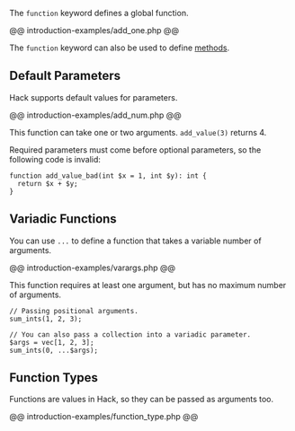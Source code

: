 The `function` keyword defines a global function.

@@ introduction-examples/add_one.php @@

The `function` keyword can also be used to define [methods](/hack/classes/methods).

## Default Parameters

Hack supports default values for parameters.

@@ introduction-examples/add_num.php @@

This function can take one or two arguments. `add_value(3)` returns 4.

Required parameters must come before optional parameters, so the
following code is invalid:

```Hack
function add_value_bad(int $x = 1, int $y): int {
  return $x + $y;
}
```

## Variadic Functions

You can use `...` to define a function that takes a variable number of
arguments.

@@ introduction-examples/varargs.php @@

This function requires at least one argument, but has no maximum
number of arguments.

``` Hack
// Passing positional arguments.
sum_ints(1, 2, 3);

// You can also pass a collection into a variadic parameter.
$args = vec[1, 2, 3];
sum_ints(0, ...$args);
```

## Function Types

Functions are values in Hack, so they can be passed as arguments too.

@@ introduction-examples/function_type.php @@
